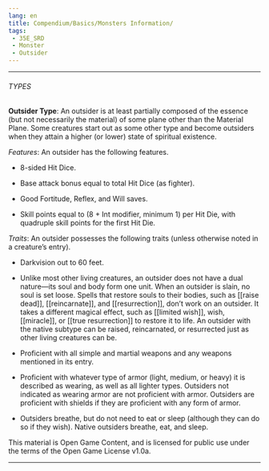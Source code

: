 ```yaml
---
lang: en
title: Compendium/Basics/Monsters Information/
tags: 
 - 35E_SRD
 - Monster
 - Outsider
---
```






---



###### TYPES



**Outsider Type**: An outsider is at least partially composed of the essence (but not necessarily the material) of some plane other than the Material Plane. Some creatures start out as some other type and become outsiders when they attain a higher (or lower) state of spiritual existence.



_Features_: An outsider has the following features.



- 8-sided Hit Dice.

    

- Base attack bonus equal to total Hit Dice (as fighter).

    

- Good Fortitude, Reflex, and Will saves.

    

- Skill points equal to (8 + Int modifier, minimum 1) per Hit Die, with quadruple skill points for the first Hit Die.

    



_Traits_: An outsider possesses the following traits (unless otherwise noted in a creature’s entry).



- Darkvision out to 60 feet.

    

- Unlike most other living creatures, an outsider does not have a dual nature—its soul and body form one unit. When an outsider is slain, no soul is set loose. Spells that restore souls to their bodies, such as [[raise dead]], [[reincarnate]], and [[resurrection]], don’t work on an outsider. It takes a different magical effect, such as [[limited wish]], wish, [[miracle]], or [[true resurrection]] to restore it to life. An outsider with the native subtype can be raised, reincarnated, or resurrected just as other living creatures can be.

    

- Proficient with all simple and martial weapons and any weapons mentioned in its entry.

    

- Proficient with whatever type of armor (light, medium, or heavy) it is described as wearing, as well as all lighter types. Outsiders not indicated as wearing armor are not proficient with armor. Outsiders are proficient with shields if they are proficient with any form of armor.

    

- Outsiders breathe, but do not need to eat or sleep (although they can do so if they wish). Native outsiders breathe, eat, and sleep.

    

This material is Open Game Content, and is licensed for public use under the terms of the Open Game License v1.0a.

---

  